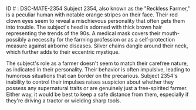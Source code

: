 ID # : DSC-MATE-2354
Subject 2354, also known as the "Reckless Farmer," is a peculiar human with notable orange stripes on their face. Their red clown eyes seem to reveal a mischievous personality that often gets them into trouble. The subject's head is adorned with thick brown hair representing the trends of the 90s. A medical mask covers their mouth- possibly a necessity for the farming profession or as a self-protection measure against airborne diseases. Silver chains dangle around their neck, which further adds to their eccentric mystique.

The subject's role as a farmer doesn't seem to match their carefree nature, as indicated in their personality. Their behavior is often impulsive, leading to humorous situations that can border on the precarious. Subject 2354's inability to control their impulses raises suspicion about whether they possess any supernatural traits or are genuinely just a free-spirited farmer. Either way, it would be best to keep a safe distance from them, especially if they're driving a tractor or wielding sharp tools.